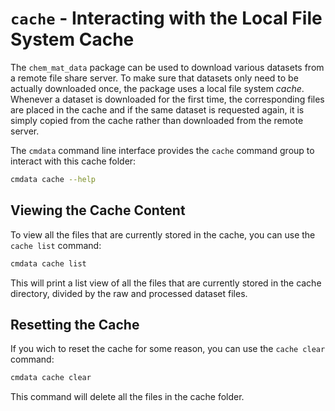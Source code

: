 # ``cache`` - Interacting with the Local File System Cache

The ``chem_mat_data`` package can be used to download various datasets from a remote file share server. 
To make sure that datasets only need to be actually downloaded once, the package uses a local file system 
*cache*. Whenever a dataset is downloaded for the first time, the corresponding files are placed in the cache 
and if the same dataset is requested again, it is simply copied from the cache rather than downloaded from 
the remote server.

The ``cmdata`` command line interface provides the ``cache`` command group to interact with this cache 
folder:

```bash
cmdata cache --help
```

## Viewing the Cache Content

To view all the files that are currently stored in the cache, you can use the ``cache list`` command:

```bash
cmdata cache list
```

This will print a list view of all the files that are currently stored in the cache directory, divided 
by the raw and processed dataset files.

## Resetting the Cache

If you wich to reset the cache for some reason, you can use the ``cache clear`` command:

```bash
cmdata cache clear
```

This command will delete all the files in the cache folder.